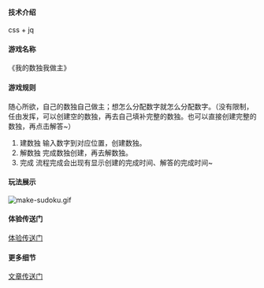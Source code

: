 #### 技术介绍
css + jq
#### 游戏名称
《我的数独我做主》
#### 游戏规则
随心所欲，自己的数独自己做主；想怎么分配数字就怎么分配数字。（没有限制，任由发挥，可以创建空的数独，再去自己填补完整的数独。也可以直接创建完整的数独，再点击解答~）
1. 建数独
输入数字到对应位置，创建数独。
2. 解数独
完成数独创建，再去解数独。
3. 完成
流程完成会出现有显示创建的完成时间、解答的完成时间~

#### 玩法展示
![make-sudoku.gif](https://p6-juejin.byteimg.com/tos-cn-i-k3u1fbpfcp/571e2f2b02a34559be14ec120436a04c~tplv-k3u1fbpfcp-watermark.image?)

#### 体验传送门

[体验传送门](https://javadoc.nanfangzhe.cn/game/make-sudoku)

#### 更多细节
[文章传送门](https://juejin.cn/post/7090167573802647565)